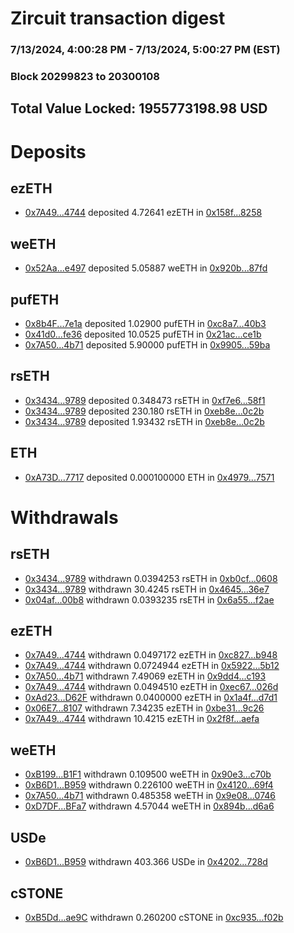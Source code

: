 # Zircuit transaction digest
### 7/13/2024, 4:00:28 PM - 7/13/2024, 5:00:27 PM (EST)
### Block 20299823 to 20300108

## Total Value Locked: 1955773198.98 USD

# Deposits
## ezETH
- [0x7A49...4744](https://etherscan.io/address/0x7A493Be5c2ce014cD049Bf178a1ac0Db1B434744) deposited 4.72641 ezETH in [0x158f...8258](https://etherscan.io/tx/0x7A493Be5c2ce014cD049Bf178a1ac0Db1B434744)
## weETH
- [0x52Aa...e497](https://etherscan.io/address/0x52Aa899454998Be5b000Ad077a46Bbe360F4e497) deposited 5.05887 weETH in [0x920b...87fd](https://etherscan.io/tx/0x52Aa899454998Be5b000Ad077a46Bbe360F4e497)
## pufETH
- [0x8b4F...7e1a](https://etherscan.io/address/0x8b4FeB2240c1552B123C3b5F1417b951cCF97e1a) deposited 1.02900 pufETH in [0xc8a7...40b3](https://etherscan.io/tx/0x8b4FeB2240c1552B123C3b5F1417b951cCF97e1a)
- [0x41d0...fe36](https://etherscan.io/address/0x41d00d74D03098Dd982a02446DBe8AE3d509fe36) deposited 10.0525 pufETH in [0x21ac...ce1b](https://etherscan.io/tx/0x41d00d74D03098Dd982a02446DBe8AE3d509fe36)
- [0x7A50...4b71](https://etherscan.io/address/0x7A505dF95aAc78f142CA98CeCd771d3c398b4b71) deposited 5.90000 pufETH in [0x9905...59ba](https://etherscan.io/tx/0x7A505dF95aAc78f142CA98CeCd771d3c398b4b71)
## rsETH
- [0x3434...9789](https://etherscan.io/address/0x34349c5569e7B846c3558961552D2202760A9789) deposited 0.348473 rsETH in [0xf7e6...58f1](https://etherscan.io/tx/0x34349c5569e7B846c3558961552D2202760A9789)
- [0x3434...9789](https://etherscan.io/address/0x34349c5569e7B846c3558961552D2202760A9789) deposited 230.180 rsETH in [0xeb8e...0c2b](https://etherscan.io/tx/0x34349c5569e7B846c3558961552D2202760A9789)
- [0x3434...9789](https://etherscan.io/address/0x34349c5569e7B846c3558961552D2202760A9789) deposited 1.93432 rsETH in [0xeb8e...0c2b](https://etherscan.io/tx/0x34349c5569e7B846c3558961552D2202760A9789)
## ETH
- [0xA73D...7717](https://etherscan.io/address/0xA73D12034F8d4aC890d3a446b482dd0Fb56f7717) deposited 0.000100000 ETH in [0x4979...7571](https://etherscan.io/tx/0xA73D12034F8d4aC890d3a446b482dd0Fb56f7717)
# Withdrawals
## rsETH
- [0x3434...9789](https://etherscan.io/address/0x34349c5569e7B846c3558961552D2202760A9789) withdrawn 0.0394253 rsETH in [0xb0cf...0608](https://etherscan.io/tx/0x34349c5569e7B846c3558961552D2202760A9789)
- [0x3434...9789](https://etherscan.io/address/0x34349c5569e7B846c3558961552D2202760A9789) withdrawn 30.4245 rsETH in [0x4645...36e7](https://etherscan.io/tx/0x34349c5569e7B846c3558961552D2202760A9789)
- [0x04af...00b8](https://etherscan.io/address/0x04afD036d98Cbd73eBD723fdfFe239c042a500b8) withdrawn 0.0393235 rsETH in [0x6a55...f2ae](https://etherscan.io/tx/0x04afD036d98Cbd73eBD723fdfFe239c042a500b8)
## ezETH
- [0x7A49...4744](https://etherscan.io/address/0x7A493Be5c2ce014cD049Bf178a1ac0Db1B434744) withdrawn 0.0497172 ezETH in [0xc827...b948](https://etherscan.io/tx/0x7A493Be5c2ce014cD049Bf178a1ac0Db1B434744)
- [0x7A49...4744](https://etherscan.io/address/0x7A493Be5c2ce014cD049Bf178a1ac0Db1B434744) withdrawn 0.0724944 ezETH in [0x5922...5b12](https://etherscan.io/tx/0x7A493Be5c2ce014cD049Bf178a1ac0Db1B434744)
- [0x7A50...4b71](https://etherscan.io/address/0x7A505dF95aAc78f142CA98CeCd771d3c398b4b71) withdrawn 7.49069 ezETH in [0x9dd4...c193](https://etherscan.io/tx/0x7A505dF95aAc78f142CA98CeCd771d3c398b4b71)
- [0x7A49...4744](https://etherscan.io/address/0x7A493Be5c2ce014cD049Bf178a1ac0Db1B434744) withdrawn 0.0494510 ezETH in [0xec67...026d](https://etherscan.io/tx/0x7A493Be5c2ce014cD049Bf178a1ac0Db1B434744)
- [0xAd23...D62F](https://etherscan.io/address/0xAd230dB35Db01FA070C78b697E1Dbd64Fb26D62F) withdrawn 0.0400000 ezETH in [0x1a4f...d7d1](https://etherscan.io/tx/0xAd230dB35Db01FA070C78b697E1Dbd64Fb26D62F)
- [0x06E7...8107](https://etherscan.io/address/0x06E7aeD8dEeDc861B3Ce2D6BDceb52fc83Ba8107) withdrawn 7.34235 ezETH in [0xbe31...9c26](https://etherscan.io/tx/0x06E7aeD8dEeDc861B3Ce2D6BDceb52fc83Ba8107)
- [0x7A49...4744](https://etherscan.io/address/0x7A493Be5c2ce014cD049Bf178a1ac0Db1B434744) withdrawn 10.4215 ezETH in [0x2f8f...aefa](https://etherscan.io/tx/0x7A493Be5c2ce014cD049Bf178a1ac0Db1B434744)
## weETH
- [0xB199...B1F1](https://etherscan.io/address/0xB1996202F1668Ae67a7f780fe32973A7C678B1F1) withdrawn 0.109500 weETH in [0x90e3...c70b](https://etherscan.io/tx/0xB1996202F1668Ae67a7f780fe32973A7C678B1F1)
- [0xB6D1...B959](https://etherscan.io/address/0xB6D166c59B727b9696a02156702eCdc8f8fEB959) withdrawn 0.226100 weETH in [0x4120...69f4](https://etherscan.io/tx/0xB6D166c59B727b9696a02156702eCdc8f8fEB959)
- [0x7A50...4b71](https://etherscan.io/address/0x7A505dF95aAc78f142CA98CeCd771d3c398b4b71) withdrawn 0.485358 weETH in [0x9e08...0746](https://etherscan.io/tx/0x7A505dF95aAc78f142CA98CeCd771d3c398b4b71)
- [0xD7DF...BFa7](https://etherscan.io/address/0xD7DF7E085214743530afF339aFC420c7c720BFa7) withdrawn 4.57044 weETH in [0x894b...d6a6](https://etherscan.io/tx/0xD7DF7E085214743530afF339aFC420c7c720BFa7)
## USDe
- [0xB6D1...B959](https://etherscan.io/address/0xB6D166c59B727b9696a02156702eCdc8f8fEB959) withdrawn 403.366 USDe in [0x4202...728d](https://etherscan.io/tx/0xB6D166c59B727b9696a02156702eCdc8f8fEB959)
## cSTONE
- [0xB5Dd...ae9C](https://etherscan.io/address/0xB5Ddda908d829765A00456ebC4849644f24dae9C) withdrawn 0.260200 cSTONE in [0xc935...f02b](https://etherscan.io/tx/0xB5Ddda908d829765A00456ebC4849644f24dae9C)
